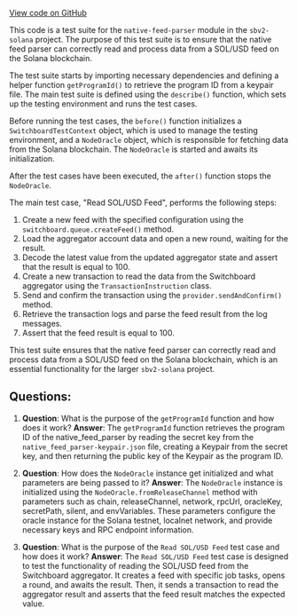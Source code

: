 [View code on GitHub](https://github.com/switchboard-xyz/sbv2-solana/blob/master/programs/native-feed-parser/tests/spl-feed-parser.test.ts)

This code is a test suite for the `native-feed-parser` module in the `sbv2-solana` project. The purpose of this test suite is to ensure that the native feed parser can correctly read and process data from a SOL/USD feed on the Solana blockchain.

The test suite starts by importing necessary dependencies and defining a helper function `getProgramId()` to retrieve the program ID from a keypair file. The main test suite is defined using the `describe()` function, which sets up the testing environment and runs the test cases.

Before running the test cases, the `before()` function initializes a `SwitchboardTestContext` object, which is used to manage the testing environment, and a `NodeOracle` object, which is responsible for fetching data from the Solana blockchain. The `NodeOracle` is started and awaits its initialization.

After the test cases have been executed, the `after()` function stops the `NodeOracle`.

The main test case, "Read SOL/USD Feed", performs the following steps:

1. Create a new feed with the specified configuration using the `switchboard.queue.createFeed()` method.
2. Load the aggregator account data and open a new round, waiting for the result.
3. Decode the latest value from the updated aggregator state and assert that the result is equal to 100.
4. Create a new transaction to read the data from the Switchboard aggregator using the `TransactionInstruction` class.
5. Send and confirm the transaction using the `provider.sendAndConfirm()` method.
6. Retrieve the transaction logs and parse the feed result from the log messages.
7. Assert that the feed result is equal to 100.

This test suite ensures that the native feed parser can correctly read and process data from a SOL/USD feed on the Solana blockchain, which is an essential functionality for the larger `sbv2-solana` project.
## Questions: 
 1. **Question**: What is the purpose of the `getProgramId` function and how does it work?
   **Answer**: The `getProgramId` function retrieves the program ID of the native_feed_parser by reading the secret key from the `native_feed_parser-keypair.json` file, creating a Keypair from the secret key, and then returning the public key of the Keypair as the program ID.

2. **Question**: How does the `NodeOracle` instance get initialized and what parameters are being passed to it?
   **Answer**: The `NodeOracle` instance is initialized using the `NodeOracle.fromReleaseChannel` method with parameters such as chain, releaseChannel, network, rpcUrl, oracleKey, secretPath, silent, and envVariables. These parameters configure the oracle instance for the Solana testnet, localnet network, and provide necessary keys and RPC endpoint information.

3. **Question**: What is the purpose of the `Read SOL/USD Feed` test case and how does it work?
   **Answer**: The `Read SOL/USD Feed` test case is designed to test the functionality of reading the SOL/USD feed from the Switchboard aggregator. It creates a feed with specific job tasks, opens a round, and awaits the result. Then, it sends a transaction to read the aggregator result and asserts that the feed result matches the expected value.